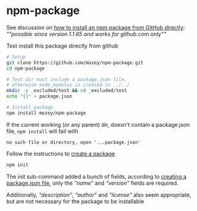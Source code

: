 # npm-package

See discussion on [how to install an npm package from GitHub directly](https://stackoverflow.com/a/21918559/639133): *""possible since version 1.1.65 and works for github.com only""*

Test install this package directly from github
```bash
# Setup
git clone https://github.com/mozey/npm-package.git
cd npm-package

# Test dir must include a package.json file,
# otherwise node_modules is created in ../../
mkdir -p _excluded/test && cd _excluded/test
echo "{}" > package.json

# Install package
npm install mozey/npm-package
```

If the current working (or any parent) dir, doesn't contain a package.json file, `npm install` will fail with
```
no such file or directory, open '...package.json'
```

Follow the instructions to [create a package](https://docs.npmjs.com/creating-a-package-json-file)
```bash
npm init
```

The init sub-command added a bunch of fields, according to [creating a package.json file](https://docs.npmjs.com/creating-a-package-json-file), only the *"name"* and *"version"* fields are required. 

Additionally, *"description"*, *"author"* and *"license"* also seem appropriate, but are not necessary for the package to be installable
